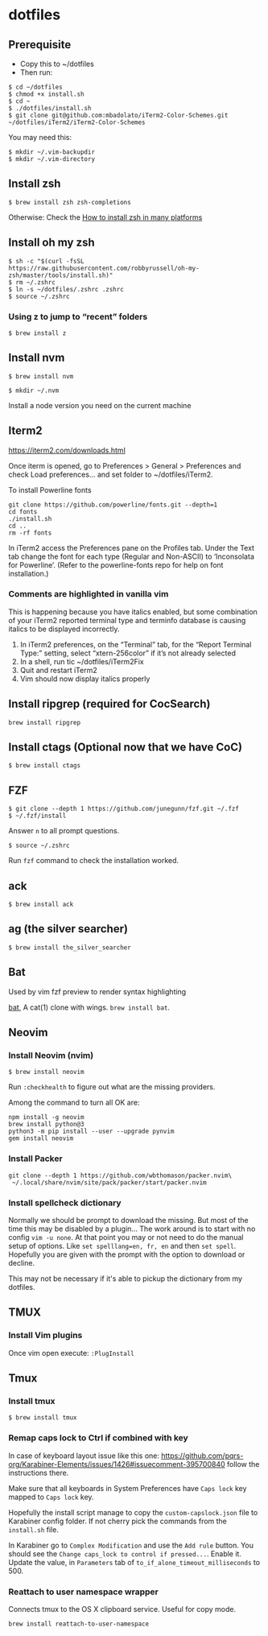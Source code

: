 # dotfiles

## Prerequisite

- Copy this to ~/dotfiles
- Then run:


```
$ cd ~/dotfiles
$ chmod +x install.sh
$ cd ~
$ ./dotfiles/install.sh
$ git clone git@github.com:mbadolato/iTerm2-Color-Schemes.git ~/dotfiles/iTerm2/iTerm2-Color-Schemes
```

You may need this:
```
$ mkdir ~/.vim-backupdir
$ mkdir ~/.vim-directory
```

## Install zsh

```
$ brew install zsh zsh-completions
```

Otherwise:
Check the [How to install zsh in many platforms](https://github.com/robbyrussell/oh-my-zsh/wiki/Installing-ZSH#how-to-install-zsh-in-many-platforms)

## Install oh my zsh

```
$ sh -c "$(curl -fsSL https://raw.githubusercontent.com/robbyrussell/oh-my-zsh/master/tools/install.sh)"
$ rm ~/.zshrc
$ ln -s ~/dotfiles/.zshrc .zshrc
$ source ~/.zshrc
```

### Using z to jump to “recent” folders

```
$ brew install z
```

## Install nvm

```
$ brew install nvm
```

```
$ mkdir ~/.nvm
```

Install a node version you need on the current machine

## Iterm2

https://iterm2.com/downloads.html

Once iterm is opened, go to Preferences > General > Preferences and check Load preferences... and set folder to ~/dotfiles/iTerm2.

To install Powerline fonts

```
git clone https://github.com/powerline/fonts.git --depth=1
cd fonts
./install.sh
cd ..
rm -rf fonts
```

In iTerm2 access the Preferences pane on the Profiles tab.
Under the Text tab change the font for each type (Regular and Non-ASCII) to ‘Inconsolata for Powerline’. (Refer to the powerline-fonts repo for help on font installation.)

### Comments are highlighted in vanilla vim

This is happening because you have italics enabled, but some combination of your iTerm2 reported terminal type and terminfo database is causing italics to be displayed incorrectly.

1. In iTerm2 preferences, on the “Terminal” tab, for the “Report Terminal Type:” setting, select “xtern-256color” if it’s not already selected
2. In a shell, run tic ~/dotfiles/iTerm2Fix
3. Quit and restart iTerm2
4. Vim should now display italics properly

## Install ripgrep (required for CocSearch)

```
brew install ripgrep
```

## Install ctags (Optional now that we have CoC)

```
$ brew install ctags
```

## FZF

```
$ git clone --depth 1 https://github.com/junegunn/fzf.git ~/.fzf
$ ~/.fzf/install
```

Answer `n` to all prompt questions.

```
$ source ~/.zshrc
```

Run `fzf` command to check the installation worked.

## ack

```
$ brew install ack
```

## ag (the silver searcher)

```
$ brew install the_silver_searcher
```

## Bat

Used by vim fzf preview to render syntax highlighting

[bat](https://github.com/sharkdp/bat), A cat(1) clone with wings. `brew install bat`.

## Neovim

### Install Neovim (nvim)

```
$ brew install neovim
```

Run `:checkhealth` to figure out what are the missing providers.

Among the command to turn all OK are:

```
npm install -g neovim
brew install python@3
python3 -m pip install --user --upgrade pynvim
gem install neovim
```

### Install Packer

```
git clone --depth 1 https://github.com/wbthomason/packer.nvim\
 ~/.local/share/nvim/site/pack/packer/start/packer.nvim
```

### Install spellcheck dictionary

Normally we should be prompt to download the missing. But most of the time this
may be disabled by a plugin... The work around is to start with no config `vim
-u none`. At that point you may or not need to do the manual setup of options.
Like `set spelllang=en, fr, en` and then `set spell`. Hopefully you are given
with the prompt with the option to download or decline.

This may not be necessary if it's able to pickup the dictionary from my
dotfiles.

## TMUX

### Install Vim plugins

Once vim open execute: `:PlugInstall`

## Tmux

### Install tmux

```
$ brew install tmux
```

### Remap caps lock to Ctrl if combined with key

In case of keyboard layout issue like this one:
https://github.com/pqrs-org/Karabiner-Elements/issues/1426#issuecomment-395700840
follow the instructions there.

Make sure that all keyboards in System Preferences have `Caps lock` key mapped
to `Caps lock` key.

Hopefully the install script manage to copy the `custom-capslock.json` file to
Karabiner config folder. If not cherry pick the commands from the `install.sh`
file.

In Karabiner go to `Complex Modification` and use the `Add rule` button. You
should see the `Change caps_lock to control if pressed...`. Enable it. Update
the value, in `Parameters` tab of `to_if_alone_timeout_milliseconds` to 500.

### Reattach to user namespace wrapper

Connects tmux to the OS X clipboard service. Useful for copy mode.

```
brew install reattach-to-user-namespace
```
